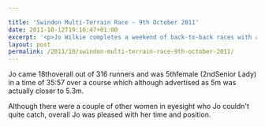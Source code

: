 ```yaml
---

title: 'Swindon Multi-Terrain Race - 9th October 2011'
date: 2011-10-12T19:16:47+01:00
excerpt: '<p>Jo Wilkie completes a weekend of back-to-back races with a great performance in the Swindon 5m Multi-Terrain Race</p>'
layout: post
permalink: /2011/10/swindon-multi-terrain-race-9th-october-2011/
---
```

Jo came 18thoverall out of 316 runners and was 5thfemale (2ndSenior Lady) in a time of 35:57 over a course which although advertised as 5m was actually closer to 5.3m.

Although there were a couple of other women in eyesight who Jo couldn't quite catch, overall Jo was pleased with her time and position.
